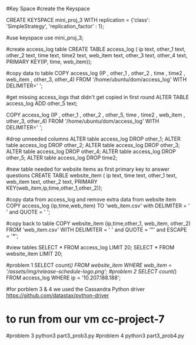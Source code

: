 

#Key Space
#create the Keyspace

CREATE KEYSPACE mini_proj_3
    WITH replication = {'class': 'SimpleStrategy', 'replication_factor' : 1};

#use keyspace
use mini_proj_3;

#create access_log table
CREATE TABLE access_log (
	ip text,
	other_1 text,
	other_2 text,
	time text,
	time2 text,
	web_item text,
	other_3 text,
	other_4 text,	
	PRIMARY KEY(IP, time, web_item));

#copy data to table	
COPY access_log (IP , other_1 , other_2 , time , time2 , web_item , other_3, other_4) FROM '/home/ubuntu/dom/access_log' WITH DELIMITER=' ';

#get missing access_logs that didn't get copied in first round
ALTER TABLE access_log ADD other_5 text;
	
COPY access_log (IP , other_1 , other_2 , other_5, time , time2 , web_item , other_3, other_4) FROM '/home/ubuntu/dom/access_log' WITH DELIMITER=' ';	

#drop unneeded columns
ALTER table access_log DROP other_1;
ALTER table access_log DROP other_2;
ALTER table access_log DROP other_3;
ALTER table access_log DROP other_4;
ALTER table access_log DROP other_5;
ALTER table access_log DROP time2;

#new table needed for website items as first primary key to answer questions
CREATE TABLE website_item (
	ip text, 
	time text,
	other_1 text, 
	web_item text, 
	other_2 text, 
	PRIMARY KEY(web_item,ip,time,other_1,other_2));

#copy data from access_log and remove extra data from website item
COPY access_log (ip,time,web_item) TO 'web_item.csv' with DELIMITER = ' ' and QUOTE = ' ';

#copy back to table
COPY website_item (ip,time,other_1, web_item, other_2) FROM 'web_item.csv' WITH DELIMITER = ' ' and QUOTE = '"' and ESCAPE = '*';

#view tables
SELECT * FROM access_log LIMIT 20;
SELECT * FROM website_item LIMIT 20;

#problem 1
SELECT count(*) FROM website_item WHERE web_item = '/assets/img/release-schedule-logo.png\';
#problem 2
SELECT count(*) FROM access_log WHERE ip = '10.207.188.188';

#for porblem 3 & 4 we used the Cassandra Python driver https://github.com/datastax/python-driver
# to run from our vm cc-project-7 
#problem 3
python3 part3_prob3.py
#problem 4
python3 part3_prob4.py
